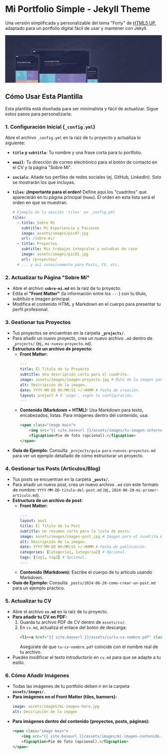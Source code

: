 # Mi Portfolio Simple - Jekyll Theme

Una versión simplificada y personalizable del tema "Forty" de [HTML5 UP](https://html5up.net/), adaptado para un portfolio digital fácil de usar y mantener con Jekyll.

![Forty Theme](assets/images/forty.jpg "Forty Theme")

## Cómo Usar Esta Plantilla

Esta plantilla está diseñada para ser minimalista y fácil de actualizar. Sigue estos pasos para personalizarla:

### 1. Configuración Inicial (`_config.yml`)

Abre el archivo `_config.yml` en la raíz de tu proyecto y actualiza lo siguiente:

* **`title` y `subtitle`**: Tu nombre y una frase corta para tu portfolio.
* **`email`**: Tu dirección de correo electrónico para el botón de contacto en el CV y la página "Sobre Mí".
* **`socials`**: Añade tus perfiles de redes sociales (ej. GitHub, LinkedIn). Solo se mostrarán los que incluyas.
* **`tiles`**: **¡Importante para el orden!** Define aquí los "cuadritos" que aparecerán en tu página principal (`Home`). El orden en esta lista será el orden en que se muestran.

    ```yaml
    # Ejemplo de la sección 'tiles' en _config.yml
    tiles:
      - title: Sobre Mí
        subtitle: Mi Experiencia y Pasiones
        image: assets/images/pic07.jpg
        url: /sobre-mi/
      - title: Proyectos
        subtitle: Mis trabajos integrales y estudios de caso
        image: assets/images/pic01.jpg
        url: /proyectos/
      # ... y así sucesivamente para Posts, CV, etc.
    ```

### 2. Actualizar tu Página "Sobre Mí"

* Abre el archivo **`sobre-mi.md`** en la raíz de tu proyecto.
* Edita el **"Front Matter"** (la información entre los `---`) con tu título, subtítulo e imagen principal.
* Modifica el contenido HTML y Markdown en el cuerpo para presentar tu perfil profesional.

### 3. Gestionar tus Proyectos

* Tus proyectos se encuentran en la carpeta **`_projects/`**.
* Para añadir un nuevo proyecto, crea un nuevo archivo `.md` dentro de `_projects/` (ej., `mi-nuevo-proyecto.md`).
* **Estructura de un archivo de proyecto:**
    * **Front Matter:**
        ```yaml
        ---
        title: El Título de tu Proyecto
        subtitle: Una descripción corta para el cuadrito.
        image: assets/images/imagen-proyecto.jpg # Ruta de la imagen para el cuadrito y la cabecera.
        alt: Descripción de la imagen.
        date: YYYY-MM-DD HH:MM:SS +/-HHMM # Fecha de creación.
        layout: project # O 'page', según tu configuración.
        ---
        ```
    * **Contenido (Markdown + HTML):** Usa Markdown para texto, encabezados, listas. Para imágenes dentro del contenido, usa:
        ```html
        <span class="image main">
            <img src="{{ site.baseurl }}/assets/images/tu-imagen-interna.jpg" alt="Descripción de la imagen" />
            <figcaption>Pie de foto (opcional).</figcaption>
        </span>
        ```
* **Guía de Ejemplo:** Consulta `_projects/guia-para-nuevos-proyectos.md` para ver un ejemplo detallado de cómo estructurar un proyecto.

### 4. Gestionar tus Posts (Artículos/Blog)

* Tus posts se encuentran en la carpeta **`_posts/`**.
* Para añadir un nuevo post, crea un nuevo archivo `.md` con este formato de nombre: `YYYY-MM-DD-titulo-del-post.md` (ej., `2024-06-20-mi-primer-articulo.md`).
* **Estructura de un archivo de post:**
    * **Front Matter:**
        ```yaml
        ---
        layout: post
        title: El Título de tu Post
        subtitle: Un resumen corto para la lista de posts.
        image: assets/images/imagen-post.jpg # Imagen para el cuadrito del post.
        alt: Descripción de la imagen.
        date: YYYY-MM-DD HH:MM:SS +/-HHMM # Fecha de publicación.
        categories: [Categoría1, Categoría2] # Opcional.
        tags: [tag1, tag2] # Opcional.
        ---
        ```
    * **Contenido (Markdown):** Escribe el cuerpo de tu artículo usando Markdown.
* **Guía de Ejemplo:** Consulta `_posts/2024-06-20-como-crear-un-post.md` para un ejemplo práctico.

### 5. Actualizar tu CV

* Abre el archivo **`cv.md`** en la raíz de tu proyecto.
* **Para añadir tu CV en PDF:**
    1.  Guarda tu archivo PDF de CV dentro de `assets/cv/`.
    2.  En `cv.md`, actualiza el enlace del botón de descarga:
        ```html
        <li><a href="{{ site.baseurl }}/assets/cv/tu-cv-nombre.pdf" class="button next icon solid fa-download">Descargar CV en PDF</a></li>
        ```
        Asegúrate de que `tu-cv-nombre.pdf` coincide con el nombre real de tu archivo.
* Puedes modificar el texto introductorio en `cv.md` para que se adapte a tu estilo.

### 6. Cómo Añadir Imágenes

* Todas las imágenes de tu portfolio deben ir en la carpeta **`assets/images/`**.
* **Para imágenes en el Front Matter (tiles, banners):**
    ```yaml
    image: assets/images/mi-imagen-hero.jpg
    alt: Descripción de la imagen
    ```
* **Para imágenes dentro del contenido (proyectos, posts, páginas):**
    ```html
    <span class="image main">
        <img src="{{ site.baseurl }}/assets/images/mi-imagen-contenido.jpg" alt="Descripción de la imagen" />
        <figcaption>Pie de foto (opcional).</figcaption>
    </span>
    ```



